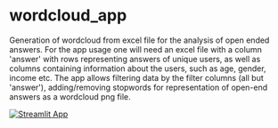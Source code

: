 # wordcloud_app
Generation of wordcloud from excel file for the analysis of open ended answers.
For the app usage one will need an excel file with a column 'answer' with rows representing answers of unique users, as well as columns containing information about the users, such as age, gender, income etc. 
The app allows filtering data by the filter columns (all but 'answer'), adding/removing stopwords for representation of open-end answers as a wordcloud png file. 

[![Streamlit App](https://static.streamlit.io/badges/streamlit_badge_black_white.svg)](https://annakonkina-wordcloud-app-app-73tear.streamlit.app)
